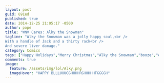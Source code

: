 ```yaml
---
layout: post
guid: 691ed
published: true
date: 2014-12-25 21:05:17 -0500
author: pope
title: "WNV Cares: Alky the Snowman"
tagline: "Alky the Snowman was a jolly happy soul,<br />
With a handle of Jack and a thirty rack<br />
And severe liver damage."
category: Comics
tags: ["Happy Holidays","Merry Christmas","Alky the Snowman","booze","everything's okay if you're drunk!","driving","WNV Cares","operating motor vehicles"]
comments: true 
image:
  feature: /assets/img/lol/Alky.png
  imageHover: "HAPPY BLLLUUUGGHHHHRGHHHHHFGGGGH"
---
```


